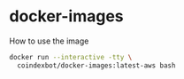 # docker-images

How to use the image

```bash
docker run --interactive -tty \
  coindexbot/docker-images:latest-aws bash
```